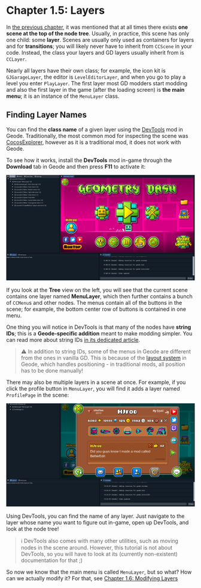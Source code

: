 # Chapter 1.5: Layers

In [the previous chapter](/handbook/vol1/chap1_3.md), it was mentioned that at all times there exists **one scene at the top of the node tree**. Usually, in practice, this scene has only one child: some **layer**. Scenes are usually only used as containers for layers and for **transitions**; you will likely never have to inherit from `CCScene` in your code. Instead, the class your layers and GD layers usually inherit from is `CCLayer`.

Nearly all layers have their own class; for example, the icon kit is `GJGarageLayer`, the editor is `LevelEditorLayer`, and when you go to play a level you enter `PlayLayer`. The first layer most GD modders start modding and also the first layer in the game (after the loading screen) is **the main menu**; it is an instance of the `MenuLayer` class.

## Finding Layer Names

You can find the **class name** of a given layer using the [DevTools](https://github.com/geode-sdk/devtools) mod in Geode. Traditionally, the most common mod for inspecting the scene was [CocosExplorer](https://github.com/matcool/CocosExplorer), however as it is a traditional mod, it does not work with Geode.

To see how it works, install the **DevTools** mod in-game through the **Download** tab in Geode and then press **F11** to activate it:

![Image of the DevTools mod open in GD, focused on MenuLayer](/assets/DevTools_MenuLayer.png)

If you look at the **Tree** view on the left, you will see that the current scene contains one layer named **MenuLayer**, which then further contains a bunch of `CCMenu`s and other nodes. The menus contain all of the buttons in the scene; for example, the bottom center row of buttons is contained in one menu.

One thing you will notice in DevTools is that many of the nodes have **string IDs**; this is a **Geode-specific addition** meant to make modding simpler. You can read more about string IDs [in its dedicated article](/tutorials/nodetree.md).

> :warning: In addition to string IDs, some of the menus in Geode are different from the ones in vanilla GD. This is because of the [layout system](/tutorials/layouts.md) in Geode, which handles positioning - in traditional mods, all position has to be done manually!

There may also be multiple layers in a scene at once. For example, if you click the profile button in `MenuLayer`, you will find it adds a layer named `ProfilePage` in the scene:

![Image of the DevTools mod open in GD, showing MenuLayer with ProfilePage on top](/assets/DevTools_ProfilePage.png)

Using DevTools, you can find the name of any layer. Just navigate to the layer whose name you want to figure out in-game, open up DevTools, and look at the node tree!

> :information_source: DevTools also comes with many other utilities, such as moving nodes in the scene around. However, this tutorial is not about DevTools, so you will have to look at its (currently non-existent) documentation for that ;)

So now we know that the main menu is called `MenuLayer`, but so what? How can we actually modify it? For that, see [Chapter 1.6: Modifying Layers](/handbook/vol1/chap1_6.md)
